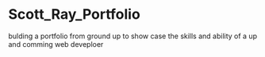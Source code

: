 # Scott_Ray_Portfolio
bulding a portfolio from ground up to show case the skills and ability of a up and comming web deveploer
